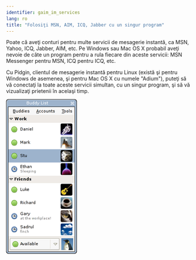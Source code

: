 ```yaml
---
identifier: gaim_im_services
lang: ro
title: "Folosiţi MSN, AIM, ICQ, Jabber cu un singur program"
---
```


Poate că aveţi conturi pentru multe servicii de mesagerie instantă,
ca MSN, Yahoo, ICQ, Jabber, AIM, etc. Pe Windows sau Mac OS X probabil 
aveţi nevoie de câte un program pentru a rula fiecare din aceste servicii:
MSN Messenger pentru MSN, ICQ pentru ICQ, etc.

Cu Pidgin, clientul de mesagerie instantă pentru Linux (există şi pentru
Windows de asemenea, şi pentru Mac OS X cu numele "Adium"), puteţi să vă
conectaţi la toate aceste servicii simultan, cu un singur program, şi să vă
vizualizaţi prietenii în acelaşi timp.

<img src="/img/gaim_im_services.png" />

  
